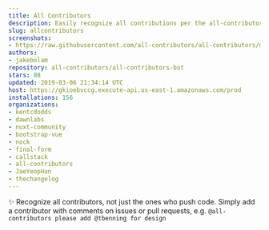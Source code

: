 ```yaml
---
title: All Contributors
description: Easily recognize all contributions per the all-contributors spec
slug: allcontributors
screenshots:
- https://raw.githubusercontent.com/all-contributors/all-contributors/master/docs/assets/bot-usage.png
authors:
- jakebolam
repository: all-contributors/all-contributors-bot
stars: 88
updated: 2019-03-06 21:34:14 UTC
host: https://gkioebvccg.execute-api.us-east-1.amazonaws.com/prod
installations: 156
organizations:
- kentcdodds
- dawnlabs
- nuxt-community
- bootstrap-vue
- nock
- final-form
- callstack
- all-contributors
- JaeYeopHan
- thechangelog
---
```


✨ Recognize all contributors, not just the ones who push code. Simply add a contributor with comments on issues or pull requests, e.g. `@all-contributors please add @tbenning for design`
